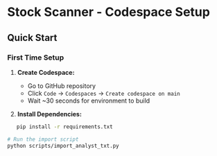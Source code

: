# Stock Scanner - Codespace Setup

## Quick Start

### First Time Setup

1. **Create Codespace:**
   - Go to GitHub repository
   - Click `Code` → `Codespaces` → `Create codespace on main`
   - Wait ~30 seconds for environment to build

2. **Install Dependencies:**
```bash
   pip install -r requirements.txt

# Run the import script
python scripts/import_analyst_txt.py
